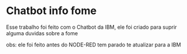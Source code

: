 ﻿# Chatbot info fome

Esse trabalho foi feito com o Chatbot da IBM, ele foi criado para suprir alguma duvidas sobre a fome 

obs: ele foi feito antes do NODE-RED tem parado te atualizar para a IBM
